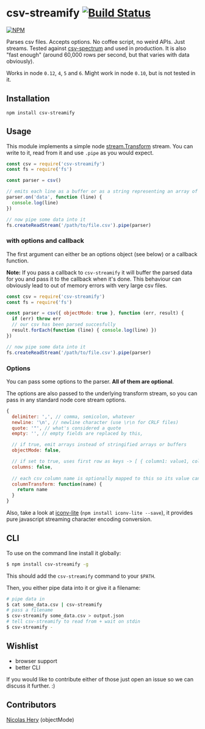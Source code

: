 csv-streamify [![Build Status](https://travis-ci.org/klaemo/csv-stream.svg?branch=master)](https://travis-ci.org/klaemo/csv-stream)
===
[![NPM](https://nodei.co/npm/csv-streamify.png?downloadRank=true)](https://nodei.co/npm/csv-streamify/)

Parses csv files. Accepts options. No coffee script, no weird APIs. Just streams. Tested against [csv-spectrum](https://github.com/maxogden/csv-spectrum) and used in production.
It is also "fast enough" (around 60,000 rows per second, but that varies with data obviously).

Works in node `0.12`, `4`, `5` and `6`. Might work in node `0.10`, but is not tested in it.

## Installation

```
npm install csv-streamify
```

## Usage

This module implements a simple node [stream.Transform](http://nodejs.org/api/stream.html#stream_class_stream_transform) stream.
You can write to it, read from it and use `.pipe` as you would expect.

```javascript
const csv = require('csv-streamify')
const fs = require('fs')

const parser = csv()

// emits each line as a buffer or as a string representing an array of fields
parser.on('data', function (line) {
  console.log(line)
})

// now pipe some data into it
fs.createReadStream('/path/to/file.csv').pipe(parser)
```

### with options and callback

The first argument can either be an options object (see below) or a callback function.

__Note:__ If you pass a callback to `csv-streamify` it will buffer the parsed data for you and
pass it to the callback when it's done. This behaviour can obviously lead to out of memory errors with very large csv files.

```javascript
const csv = require('csv-streamify')
const fs = require('fs')

const parser = csv({ objectMode: true }, function (err, result) {
  if (err) throw err
  // our csv has been parsed succesfully
  result.forEach(function (line) { console.log(line) })
})

// now pipe some data into it
fs.createReadStream('/path/to/file.csv').pipe(parser)
```

### Options

You can pass some options to the parser. **All of them are optional**.

The options are also passed to the underlying transform stream, so you can pass in any standard node core stream options.

```javascript
{
  delimiter: ',', // comma, semicolon, whatever
  newline: '\n', // newline character (use \r\n for CRLF files)
  quote: '"', // what's considered a quote
  empty: '', // empty fields are replaced by this,

  // if true, emit arrays instead of stringified arrays or buffers
  objectMode: false,

  // if set to true, uses first row as keys -> [ { column1: value1, column2: value2 }, ...]
  columns: false,
  
  // each csv column name is optionally mapped to this so its value can be transformed
  columnTransform: function(name) {
    return name
  }
}
```

Also, take a look at [iconv-lite](https://github.com/ashtuchkin/iconv-lite) (`npm install iconv-lite --save`), it provides pure javascript streaming character encoding conversion.

## CLI

To use on the command line install it globally:

```bash
$ npm install csv-streamify -g
```

This should add the `csv-streamify` command to your `$PATH`.

Then, you either pipe data into it or give it a filename:

```bash
# pipe data in
$ cat some_data.csv | csv-streamify
# pass a filename
$ csv-streamify some_data.csv > output.json
# tell csv-streamify to read from + wait on stdin
$ csv-streamify -
```

## Wishlist

- browser support
- better CLI

If you would like to contribute either of those just open an issue so we can discuss it further. :)

## Contributors

[Nicolas Hery](https://github.com/nicolashery) (objectMode)

